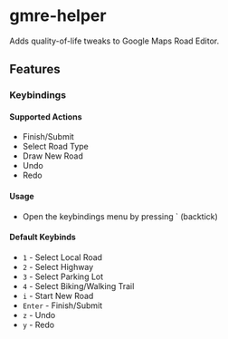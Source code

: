 # gmre-helper
Adds quality-of-life tweaks to Google Maps Road Editor.

## Features
### Keybindings
#### Supported Actions
- Finish/Submit
- Select Road Type
- Draw New Road
- Undo
- Redo
#### Usage
* Open the keybindings menu by pressing ` (backtick)
#### Default Keybinds
- `1` - Select Local Road
- `2` - Select Highway
- `3` - Select Parking Lot
- `4` - Select Biking/Walking Trail
- `i` - Start New Road
- `Enter` - Finish/Submit
- `z` - Undo
- `y` - Redo
